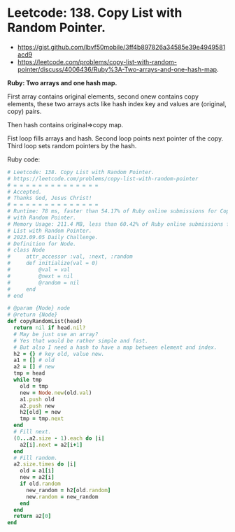 # Leetcode: 138. Copy List with Random Pointer.

- https://gist.github.com/lbvf50mobile/3ff4b897826a34585e39e4949581acd9
- https://leetcode.com/problems/copy-list-with-random-pointer/discuss/4006436/Ruby%3A-Two-arrays-and-one-hash-map.

**Ruby: Two arrays and one hash map.**

First array contains original elements, second onew contains copy elements, these two
arrays acts like hash index key and values are (original, copy) pairs.

Then hash contains original=>copy map. 

Fist loop fills arrays and hash.
Second loop points next pointer of the copy.
Third loop sets random pointers by the hash.

Ruby code:
```Ruby
# Leetcode: 138. Copy List with Random Pointer.
# https://leetcode.com/problems/copy-list-with-random-pointer
# = = = = = = = = = = = = = =
# Accepted.
# Thanks God, Jesus Christ!
# = = = = = = = = = = = = = =
# Runtime: 78 ms, faster than 54.17% of Ruby online submissions for Copy List
# with Random Pointer.
# Memory Usage: 211.4 MB, less than 60.42% of Ruby online submissions for Copy
# List with Random Pointer.
# 2023.09.05 Daily Challenge.
# Definition for Node.
# class Node
#     attr_accessor :val, :next, :random
#     def initialize(val = 0)
#         @val = val
#		  @next = nil
#		  @random = nil
#     end
# end

# @param {Node} node
# @return {Node}
def copyRandomList(head)
  return nil if head.nil?
  # May be just use an array?
  # Yes that would be rather simple and fast.
  # But also I need a hash to have a map between element and index.
  h2 = {} # key old, value new.
  a1 = [] # old
  a2 = [] # new
  tmp = head
  while tmp
    old = tmp
    new = Node.new(old.val)
    a1.push old
    a2.push new
    h2[old] = new
    tmp = tmp.next
  end
  # Fill next.
  (0...a2.size - 1).each do |i|
    a2[i].next = a2[i+1]
  end
  # Fill random.
  a2.size.times do |i|
    old = a1[i]
    new = a2[i]
    if old.random
      new_random = h2[old.random]
      new.random = new_random
    end
  end
  return a2[0]
end
```
